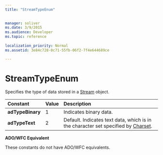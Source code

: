 ```yaml
---
title: "StreamTypeEnum"
 
 
manager: soliver
ms.date: 3/9/2015
ms.audience: Developer
ms.topic: reference
  
localization_priority: Normal
ms.assetid: 3e84c728-0c71-55fb-06f2-7f4e644689ce

---
```


# StreamTypeEnum

Specifies the type of data stored in a [Stream](stream-object-ado.md) object. 
  
|**Constant**|**Value**|**Description**|
|:-----|:-----|:-----|
|**adTypeBinary** <br/> |1  <br/> |Indicates binary data.  <br/> |
|**adTypeText** <br/> |2  <br/> |Default. Indicates text data, which is in the character set specified by [Charset](charset-property-ado.md).  <br/> |
   
 **ADO/WFC Equivalent**
  
These constants do not have ADO/WFC equivalents.
  

